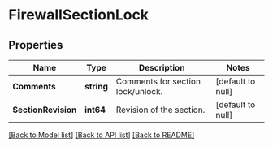 # FirewallSectionLock

## Properties
Name | Type | Description | Notes
------------ | ------------- | ------------- | -------------
**Comments** | **string** | Comments for section lock/unlock. | [default to null]
**SectionRevision** | **int64** | Revision of the section. | [default to null]

[[Back to Model list]](../README.md#documentation-for-models) [[Back to API list]](../README.md#documentation-for-api-endpoints) [[Back to README]](../README.md)

